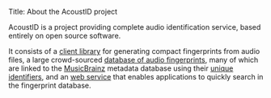 Title: About the AcoustID project

AcoustID is a project providing complete audio identification service,
based entirely on open source software.

It consists of a [client library](/chromaprint) for generating
compact fingerprints from audio files, a large crowd-sourced
[database of audio fingerprints](/database), many of which are linked
to the [MusicBrainz][mb] metadata
database using their [unique identifiers][mbid], and an [web service](/webservice)
that enables applications to quickly search in the fingerprint database.

[mb]: //musicbrainz.org/
[mbid]: //musicbrainz.org/doc/MusicBrainz_Identifier
